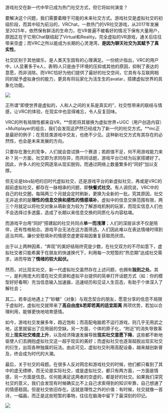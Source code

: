 游戏社交在新一代中早已成为热门社交方式，但它将如何演变？

要解决这个问题，我们需要着眼于可能的未来社交方式。游戏社交是虚拟社交的初级阶段，而其中较为前沿的，VRChat，一款热门的VR社交游戏，从2017年发展至2025年，依然保有鲜活的生命力，在VR普遍不被看好的情况下保有大量用户，原因正在于它用Chat联结起了Virtual和Reality。完全虚拟的VR游戏，通关后往往带来空虚；而VRC之所以能成为长期的心灵港湾，**是因为聊天社交为其赋予了真实性**。

社交区别于其他娱乐，是人类天生固有的心理满足。一份统计指出，VRC的用户中，i人显著多于e人，表明i人只是由于环境的压抑或其他的原因，抑制了表达的意愿，而非消除。而VRC恰好为他们提供了最好的社交空间，它具有与互联网相同的赋予虚拟身份的能力，更具有将玩家化为活生生的avatar，搭建虚拟世界的具象化功能。

![](https://pica.zhimg.com/v2-ed44c48559e039fe4e5e4e51a871b21a_r.jpg)

正所谓“即使世界是虚拟的，人和人之间的关系是真实的”，社交性带来的联结与情感，让VRC的体验，在现实中也显得难忘，令人反复回味。

VRC的所有局限性都来自VR，**但若将其替换为虚拟世界+UGC（用户创造内容）+Multiplayer的组合，我们会发现这俨然已经成为了新一代的社交方式。**mc正是最好的例子；在竞技类游戏中交友，也绝不少见。这种新社交方式有其存在的必然性，也会是未来发展的方向。

只要存在激化的竞争，人们就会尝试换一个赛道；若颜值不足，何不用游戏能力来补？另一方面，社交即为求同存异，而共同话题，游戏平台已经为玩家搭建好了。因此，许多人的社交网逐渐从现实脱钩，而通过网络上数量繁多的“同好”加以支撑。

但无论是bbs贴吧的旧时代虚拟社交，还是游戏平台的新虚拟社交，再或是VRC的超前虚拟社交，都存在一脉相承的问题，即**快餐式社交**。有人调侃说，VRC中的自己的社交圈，每隔两三个月就会定时刷新，更换为全新的一批。究其原因，社交无非追求的是**理性的信息交换和感性的情感填补**。虚拟中的信息交换范围有限，两三个月就足以将社交对象从萌新变为较为了解游戏机制的玩家，而现实信息人们也不会选择过多透露，造成了长期以来信息交换的同质化与内容枯竭。

而游戏平台用“同好”搭建起的社交共同点**单一而浅薄**；人们的深层诉求不仅是陪伴，还有性格贴合。游戏平台无法在这方面筛选，人们因此难以在表达情绪时得到适当共鸣，廉价安慰填补的情感空虚更容易因重复获取而厌烦。

出于以上两种因素，“奔现”的美好结局终究是少数，在社交双方的不尽如意下，虚拟社交者只能希冀于在朋友的快速换代下，利用每一次短暂的“热恋期”达成社交需求，进而导致了**情绪的较大起伏。**

然而，对比现实社交，新一代虚拟社交虽然存在上述问题，也拥有**独到之处**。其一，是利用庞大的潜在社交资源和虚拟平台提供的简单打开话题方式（如：你的模型好好看啊）充当信息输入加速器，迅速经历和见证人生百态，有助于个体深入了解社会；

其二，若幸运地遇上了“砂糖”（对象）与观念契合的朋友，愿意分享的信息不局限于虚拟时，虚拟社交就带来了**高自由度&若即若离的适宜距离** 两项优势，若加以合理利用，能够更快地培育感情。

如今，游戏社交发展多年，趋近饱和；而高配电脑若不运行游戏，则几乎无用武之地，这里就留出了应用层的空缺。另一方面，个体的原子化，“附近”的消失导致客观上**现实社交难度上升**，以及经济降速发展导致**现实社交意愿下降**，这些都不断地驱使人们去拥抱虚拟社交这一超乎现实的美好；而虚拟社交也逐渐超脱出现实社交的衍生，出现各种独属的玩法。由此可见，虚拟社交利用高配设备，越来越创新普及，终会成为时代的大潮。

最后，关于社交的母题。在很多人反对网恋和游戏社交的时候，他们都只看到了其中的虚无缥缈，而无论是实际社交，或是虚拟社交，都只有两方面，一方面是情感，另一方面是信息。任何能满足这两者的空虚的，都是好的社交。如果我们深究社交的意义，我们会发现有时候确实比不上自己求索得到的知识牢靠，自己想通了的情感稳固。但是社交依旧存在。这就是理性之外的价值：有时候，社交就像一首诗，一幅画，而正是这些短暂的事物，往往在脑海中留下了最深刻的印记。

![](https://pica.zhimg.com/v2-7619cefde14d18d57e27a8d9d9da3870_r.jpg)

